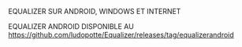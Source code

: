 EQUALIZER SUR ANDROID, WINDOWS ET INTERNET

EQUALIZER ANDROID DISPONIBLE AU https://github.com/ludopotte/Equalizer/releases/tag/equalizerandroid
